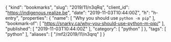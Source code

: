 {
  "kind": "bookmarks",
  "slug": "2019/11/n3qRq",
  "client_id": "https://indigenous.realize.be",
  "date": "2019-11-03T10:44:00Z",
  "h": "h-entry",
  "properties": {
    "name": [
      "Why you should use `python -m pip`"
    ],
    "bookmark-of": [
      "https://snarky.ca/why-you-should-use-python-m-pip/"
    ],
    "published": [
      "2019-11-03T10:44:00Z"
    ],
    "category": [
      "python"
    ]
  },
  "tags": [
    "python"
  ],
  "aliases": [
    "/mf2/2019/11/n3qrq"
  ]
}
